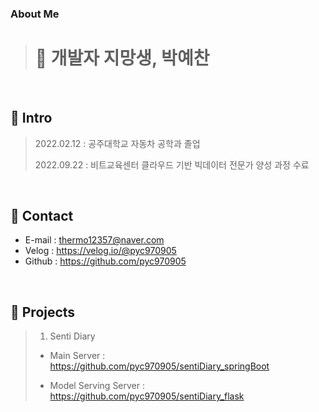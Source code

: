 ### About Me
># 🌱 개발자 지망생, 박예찬
</br>

## :pushpin: Intro
>2022.02.12 : 공주대학교 자동차 공학과 졸업
>
>2022.09.22 : 비트교육센터 클라우드 기반 빅데이터 전문가 양성 과정 수료

</br>

## :pushpin: Contact
- E-mail : thermo12357@naver.com
- Velog : https://velog.io/@pyc970905
- Github : https://github.com/pyc970905
</br>

## :pushpin: Projects
>1. Senti Diary
> 
>- Main Server : https://github.com/pyc970905/sentiDiary_springBoot
>
>- Model Serving Server : https://github.com/pyc970905/sentiDiary_flask
<!--
**pyc970905/pyc970905** is a ✨ _special_ ✨ repository because its `README.md` (this file) appears on your GitHub profile.

Here are some ideas to get you started:

- 🔭 I’m currently working on ...
- 🌱 I’m currently learning ...
- 👯 I’m looking to collaborate on ...
- 🤔 I’m looking for help with ...
- 💬 Ask me about ...
- 📫 How to reach me: ...
- 😄 Pronouns: ...
- ⚡ Fun fact: ...
-->
